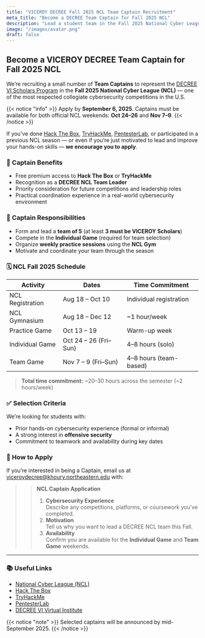 ```yaml
---
title: "VICEROY DECREE Fall 2025 NCL Team Captain Recruitment"
meta_title: "Become a DECREE Team Captain for Fall 2025 NCL"
description: "Lead a student team in the Fall 2025 National Cyber League and gain real-world cybersecurity leadership experience."
image: "/images/avatar.png"
draft: false
---
```


## Become a VICEROY DECREE Team Captain for Fall 2025 NCL

We’re recruiting a small number of **Team Captains** to represent the [DECREE VI Scholars Program](https://viceroydecree.org) in the **Fall 2025 National Cyber League (NCL)** — one of the most respected collegiate cybersecurity competitions in the U.S.

{{< notice "info" >}}
Apply by **September 6, 2025**. Captains must be available for both official NCL weekends: **Oct 24–26** and **Nov 7–9**.
{{< /notice >}}

If you’ve done [Hack The Box](https://www.hackthebox.com/), [TryHackMe](https://tryhackme.com/), [PentesterLab](https://pentesterlab.com/), or participated in a previous NCL season — or even if you’re just motivated to lead and improve your hands-on skills — **we encourage you to apply**.

### 🚀 Captain Benefits
- Free premium access to **Hack The Box** or **TryHackMe**
- Recognition as a **DECREE NCL Team Leader**
- Priority consideration for future competitions and leadership roles
- Practical coordination experience in a real-world cybersecurity environment

### 🔐 Captain Responsibilities
- Form and lead a **team of 5** (at least **3 must be VICEROY Scholars**)
- Compete in the **Individual Game** (required for team selection)
- Organize **weekly practice sessions** using the **NCL Gym**
- Motivate and coordinate your team through the season

### 🗓️ NCL Fall 2025 Schedule

| Activity               | Dates                      | Time Commitment           |
|------------------------|----------------------------|---------------------------|
| NCL Registration       | Aug 18 – Oct 10            | Individual registration   |
| NCL Gymnasium          | Aug 18 – Dec 12            | ~1 hour/week              |
| Practice Game          | Oct 13 – 19                | Warm-up week              |
| Individual Game        | Oct 24 – 26 (Fri–Sun)      | 4–8 hours (solo)          |
| Team Game              | Nov 7 – 9 (Fri–Sun)        | 4–8 hours (team-based)    |

> **Total time commitment:** ~20–30 hours across the semester (~2 hours/week)

### ✅ Selection Criteria
We’re looking for students with:
- Prior hands-on cybersecurity experience (formal or informal)
- A strong interest in **offensive security**
- Commitment to teamwork and availability during key dates

### 📩 How to Apply
If you’re interested in being a Captain, email us at  
[viceroydecree@khoury.northeastern.edu](mailto:viceroydecree@khoury.northeastern.edu) with:

>> **NCL Captain Application**  
>> 1. **Cybersecurity Experience**  
>>    Describe any competitions, platforms, or coursework you’ve completed.  
>> 2. **Motivation**  
>>    Tell us why you want to lead a DECREE NCL team this Fall.  
>> 3. **Availability**  
>>    Confirm you are available for the **Individual Game** and **Team Game** weekends.

---

### 📚 Useful Links
- [National Cyber League (NCL)](https://nationalcyberleague.org)
- [Hack The Box](https://www.hackthebox.com/)
- [TryHackMe](https://tryhackme.com/)
- [PentesterLab](https://pentesterlab.com/)
- [DECREE VI Virtual Institute](https://viceroydecree.org)

{{< notice "note" >}}
Selected captains will be announced by mid-September 2025.
{{< /notice >}}

